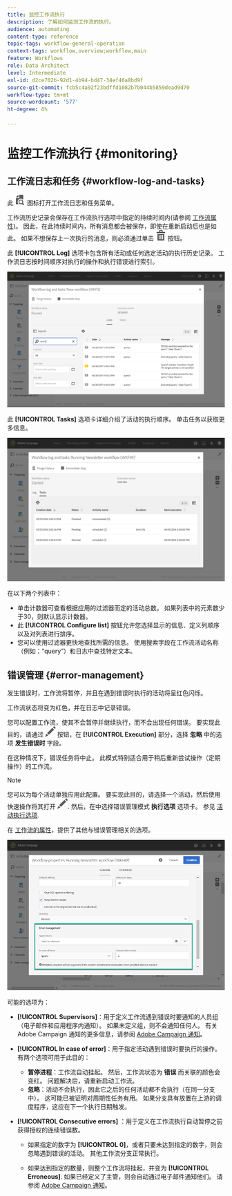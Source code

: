 ```yaml
---
title: 监控工作流执行
description: 了解如何监测工作流的执行。
audience: automating
content-type: reference
topic-tags: workflow-general-operation
context-tags: workflow,overview;workflow,main
feature: Workflows
role: Data Architect
level: Intermediate
exl-id: d2ce702b-92d1-4b94-bd47-34ef46a8bd9f
source-git-commit: fcb5c4a92f23bdffd1082b7b044b5859dead9d70
workflow-type: tm+mt
source-wordcount: '577'
ht-degree: 6%

---
```


# 监控工作流执行 {#monitoring}

## 工作流日志和任务 {#workflow-log-and-tasks}

此 ![](assets/printpreview_darkgrey-24px.png) 图标打开工作流日志和任务菜单。

工作流历史记录会保存在工作流执行选项中指定的持续时间内(请参阅 [工作流属性](../../automating/using/managing-execution-options.md))。 因此，在此持续时间内，所有消息都会被保存，即使在重新启动后也是如此。 如果不想保存上一次执行的消息，则必须通过单击 ![](assets/delete_darkgrey-24px.png) 按钮。

此 **[!UICONTROL Log]** 选项卡包含所有活动或任何选定活动的执行历史记录。 工作流日志按时间顺序对执行的操作和执行错误进行索引。

![](assets/wkf_execution_4.png)

此 **[!UICONTROL Tasks]** 选项卡详细介绍了活动的执行顺序。 单击任务以获取更多信息。

![](assets/wkf_execution_5.png)

在以下两个列表中：

* 单击计数器可查看根据应用的过滤器而定的活动总数。 如果列表中的元素数少于30，则默认显示计数器。
* 此 **[!UICONTROL Configure list]** 按钮允许您选择显示的信息、定义列顺序以及对列表进行排序。
* 您可以使用过滤器更快地查找所需的信息。 使用搜索字段在工作流活动名称（例如：“query”）和日志中查找特定文本。

## 错误管理 {#error-management}

发生错误时，工作流将暂停，并且在遇到错误时执行的活动将呈红色闪烁。

工作流状态将变为红色，并在日志中记录错误。

您可以配置工作流，使其不会暂停并继续执行，而不会出现任何错误。 要实现此目的，请通过 ![](assets/edit_darkgrey-24px.png) 按钮，在 **[!UICONTROL Execution]** 部分，选择 **忽略** 中的选项 **发生错误时** 字段。

在这种情况下，错误任务将中止。 此模式特别适合用于稍后重新尝试操作（定期操作）的工作流。

>[!NOTE]
>
>您可以为每个活动单独应用此配置。 要实现此目的，请选择一个活动，然后使用快速操作将其打开 ![](assets/edit_darkgrey-24px.png). 然后，在中选择错误管理模式 **执行选项** 选项卡。 参见 [活动执行选项](../../automating/using/activity-properties.md).

在 [工作流的属性](../../automating/using/managing-execution-options.md)，提供了其他与错误管理相关的选项。

![](assets/wkf_execution_error.png)

可能的选项为：

* **[!UICONTROL Supervisors]**：用于定义工作流遇到错误时要通知的人员组（电子邮件和应用程序内通知）。 如果未定义组，则不会通知任何人。 有关 Adobe Campaign 通知的更多信息，请参阅 [Adobe Campaign 通知](../../administration/using/sending-internal-notifications.md)。

* **[!UICONTROL In case of error]**：用于指定活动遇到错误时要执行的操作。 有两个选项可用于此目的：

   * **暂停进程**：工作流自动挂起。 然后，工作流状态为 **错误** 而关联的颜色会变红。 问题解决后，请重新启动工作流。
   * **忽略**：活动不会执行，因此它之后的任何活动都不会执行（在同一分支中）。 这可能已被证明对周期性任务有用。 如果分支具有放置在上游的调度程序，这应在下一个执行日期触发。

* **[!UICONTROL Consecutive errors]** ：用于定义在工作流执行自动暂停之前获得授权的连续错误数。

   * 如果指定的数字为 **[!UICONTROL 0]**，或者只要未达到指定的数字，则会忽略遇到错误的活动。 其他工作流分支正常执行。

   * 如果达到指定的数量，则整个工作流将挂起，并变为 **[!UICONTROL Erroneous]**. 如果已经定义了主管，则会自动通过电子邮件通知他们。 请参阅 [Adobe Campaign 通知](../../administration/using/sending-internal-notifications.md)。
